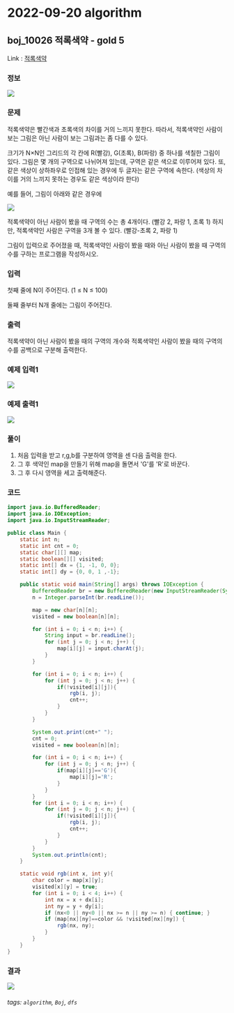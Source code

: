 # 2022-09-20 algorithm

## boj_10026 적록색약 - gold 5

Link : [적록색약](https://www.acmicpc.net/problem/10026)

### 정보

![](https://i.imgur.com/IJNthM5.png)

### 문제
적록색약은 빨간색과 초록색의 차이를 거의 느끼지 못한다. 따라서, 적록색약인 사람이 보는 그림은 아닌 사람이 보는 그림과는 좀 다를 수 있다.

크기가 N×N인 그리드의 각 칸에 R(빨강), G(초록), B(파랑) 중 하나를 색칠한 그림이 있다. 그림은 몇 개의 구역으로 나뉘어져 있는데, 구역은 같은 색으로 이루어져 있다. 또, 같은 색상이 상하좌우로 인접해 있는 경우에 두 글자는 같은 구역에 속한다. (색상의 차이를 거의 느끼지 못하는 경우도 같은 색상이라 한다)

예를 들어, 그림이 아래와 같은 경우에

![](https://i.imgur.com/bKlw7i4.png)


적록색약이 아닌 사람이 봤을 때 구역의 수는 총 4개이다. (빨강 2, 파랑 1, 초록 1) 하지만, 적록색약인 사람은 구역을 3개 볼 수 있다. (빨강-초록 2, 파랑 1)

그림이 입력으로 주어졌을 때, 적록색약인 사람이 봤을 때와 아닌 사람이 봤을 때 구역의 수를 구하는 프로그램을 작성하시오.

### 입력
첫째 줄에 N이 주어진다. (1 ≤ N ≤ 100)

둘째 줄부터 N개 줄에는 그림이 주어진다.

### 출력
적록색약이 아닌 사람이 봤을 때의 구역의 개수와 적록색약인 사람이 봤을 때의 구역의 수를 공백으로 구분해 출력한다.

### 예제 입력1
![](https://i.imgur.com/3q6dOgV.png)

### 예제 출력1
![](https://i.imgur.com/3MR90LY.png)

### 풀이
1. 처음 입력을 받고 r,g,b를 구분하여 영역을 센 다음 출력을 한다.
2. 그 후 색약인 map을 만들기 위해 map을 돌면서 'G'를 'R'로 바꾼다.
3. 그 후 다시 영역을 세고 출력해준다.

### 코드
```java
import java.io.BufferedReader;
import java.io.IOException;
import java.io.InputStreamReader;

public class Main {
    static int n;
    static int cnt = 0;
    static char[][] map;
    static boolean[][] visited;
    static int[] dx = {1, -1, 0, 0};
    static int[] dy = {0, 0, 1 ,-1};

    public static void main(String[] args) throws IOException {
        BufferedReader br = new BufferedReader(new InputStreamReader(System.in));
        n = Integer.parseInt(br.readLine());

        map = new char[n][n];
        visited = new boolean[n][n];

        for (int i = 0; i < n; i++) {
            String input = br.readLine();
            for (int j = 0; j < n; j++) {
                map[i][j] = input.charAt(j);
            }
        }

        for (int i = 0; i < n; i++) {
            for (int j = 0; j < n; j++) {
                if(!visited[i][j]){
                    rgb(i, j);
                    cnt++;
                }
            }
        }

        System.out.print(cnt+" ");
        cnt = 0;
        visited = new boolean[n][n];

        for (int i = 0; i < n; i++) {
            for (int j = 0; j < n; j++) {
                if(map[i][j]=='G'){
                    map[i][j]='R';
                }
            }
        }
        for (int i = 0; i < n; i++) {
            for (int j = 0; j < n; j++) {
                if(!visited[i][j]){
                    rgb(i, j);
                    cnt++;
                }
            }
        }
        System.out.println(cnt);
    }

    static void rgb(int x, int y){
        char color = map[x][y];
        visited[x][y] = true;
        for (int i = 0; i < 4; i++) {
            int nx = x + dx[i];
            int ny = y + dy[i];
            if (nx<0 || ny<0 || nx >= n || ny >= n) { continue; }
            if (map[nx][ny]==color && !visited[nx][ny]) {
                rgb(nx, ny);
            }
        }
    }
}
```

### 결과
![](https://i.imgur.com/P2Yt3ba.png)

###### tags: `algorithm`, `Boj`, `dfs`
